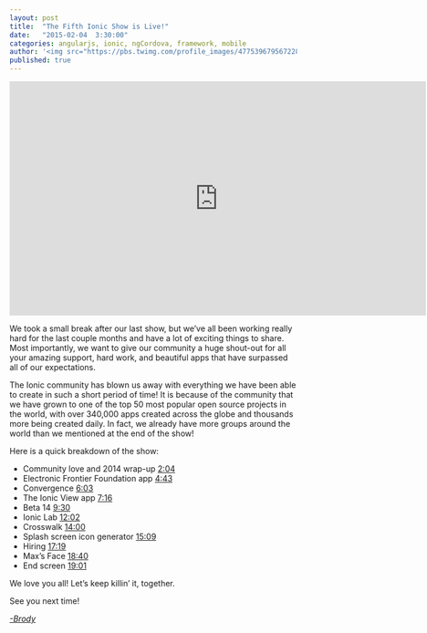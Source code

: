 ```yaml
---
layout: post
title:  "The Fifth Ionic Show is Live!"
date:   "2015-02-04  3:30:00"
categories: angularjs, ionic, ngCordova, framework, mobile
author: '<img src="https://pbs.twimg.com/profile_images/477539679567228928/JObyaUW_.jpeg" class="author-icon"><a href="http://twitter.com/brodymkidd" target="_blank">Brody</a>'
published: true
---
```


<iframe width="730" height="411" src="https://www.youtube.com/embed/sy9Rdt5XwdU" frameborder="0" allowfullscreen></iframe>

We took a small break after our last show, but we’ve all been working really hard for the last couple months and have a lot of exciting things to share. Most importantly, we want to give our community a huge shout-out for all your amazing support, hard work, and beautiful apps that have surpassed all of our expectations. 

<!-- more -->

The Ionic community has blown us away with everything we have been able to create in such a short period of time! It is because of the community that we have grown to one of the top 50 most popular open source projects in the world, with over 340,000 apps created across the globe and thousands more being created daily. In fact, we already have more groups around the world than we mentioned at the end of the show!

Here is a quick breakdown of the show:

* Community love and 2014 wrap-up [2:04](http://youtu.be/sy9Rdt5XwdU?t=2m4s)
* Electronic Frontier Foundation app [4:43](http://youtu.be/sy9Rdt5XwdU?t=4m43s)
* Convergence [6:03](http://youtu.be/sy9Rdt5XwdU?t=6m3s)
* The Ionic View app [7:16](http://youtu.be/sy9Rdt5XwdU?t=7m16s)
* Beta 14 [9:30](http://youtu.be/sy9Rdt5XwdU?t=9m30s)
* Ionic Lab [12:02](http://youtu.be/sy9Rdt5XwdU?t=12m2s)
* Crosswalk [14:00](http://youtu.be/sy9Rdt5XwdU?t=14m)
* Splash screen icon generator [15:09](http://youtu.be/sy9Rdt5XwdU?t=15m9s)
* Hiring [17:19](http://youtu.be/sy9Rdt5XwdU?t=17m19s)
* Max’s Face [18:40](http://youtu.be/sy9Rdt5XwdU?t=18m40s)
* End screen [19:01](http://youtu.be/sy9Rdt5XwdU?t=19m01s)

We love you all! Let’s keep killin’ it, together.

See you next time!

[*-Brody*](http://twitter.com/brodymkidd)
